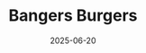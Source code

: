 ---
title: Bangers Burgers
date: 2025-06-20
address: 2960 Bridge St
ticketLink: "https://marketplace.visualstudio.com/items?itemName=ronnidc.nunjucks"
tags: show
---